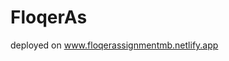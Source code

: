 # FloqerAs
deployed on [www.floqerassignmentmb.netlify.app
](https://floqerassignmentmb.netlify.app)
